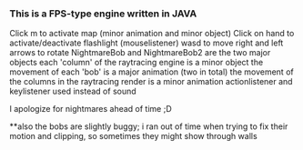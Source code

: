 ### This is a FPS-type engine written in JAVA ###

Click m to activate map (minor animation and minor object)
Click on hand to activate/deactivate flashlight (mouselistener)
wasd to move
right and left arrows to rotate
NightmareBob and NightmareBob2 are the two major objects
each 'column' of the raytracing engine is a minor object
the movement of each 'bob' is a major animation (two in total)
the movement of the columns in the raytracing render is a minor animation
actionlistener and keylistener used instead of sound

I apologize for nightmares ahead of time ;D
 
**also  the bobs are slightly buggy; i ran out of time when trying to fix their motion and clipping, so sometimes they might show through walls

